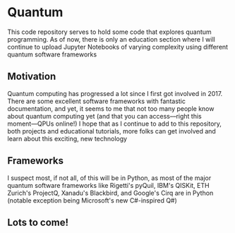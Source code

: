 # Quantum
This code repository serves to hold some code that explores quantum programming. As of now, there is only an education section
where I will continue to upload Jupyter Notebooks of varying complexity using different quantum software frameworks

## Motivation
Quantum computing has progressed a lot since I first got involved in 2017. There are some excellent software frameworks with fantastic
documentation, and yet, it seems to me that not too many people know about quantum computing yet (and that you can access––right this
moment––QPUs online!) I hope that as I continue to add to this repository, both projects and educational tutorials, more folks can 
get involved and learn about this exciting, new technology

## Frameworks
I suspect most, if not all, of this will be in Python, as most of the major quantum software frameworks like Rigetti's pyQuil,
IBM's QISKit, ETH Zurich's ProjectQ, Xanadu's Blackbird, and Google's Cirq are in Python (notable exception being Microsoft's
new C#-inspired Q#)

## Lots to come!
